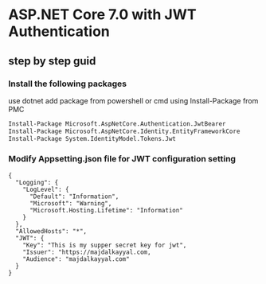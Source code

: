 ﻿# ASP.NET Core 7.0 with JWT Authentication
## step by step guid

### Install the following packages

use dotnet add package from powershell or cmd
using Install-Package from PMC

```sh
Install-Package Microsoft.AspNetCore.Authentication.JwtBearer
Install-Package Microsoft.AspNetCore.Identity.EntityFrameworkCore
Install-Package System.IdentityModel.Tokens.Jwt
```

###  Modify Appsetting.json file for JWT configuration setting
```
{
  "Logging": {
    "LogLevel": {
      "Default": "Information",
      "Microsoft": "Warning",
      "Microsoft.Hosting.Lifetime": "Information"
    }
  },
  "AllowedHosts": "*",
  "JWT": {
    "Key": "This is my supper secret key for jwt",
    "Issuer": "https://majdalkayyal.com,
    "Audience": "majdalkayyal.com"
  }
}
```
